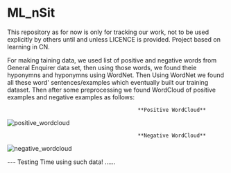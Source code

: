 # ML_nSit
This repository as for now is only for tracking our work, not to be used explicitly by others until and unless LICENCE is provided.
Project based on learning in CN.



For making taining data, we used list of positive and negative words from General Enquirer data set, then using those words, we found theie hyponymns and hyponymns using WordNet. Then Using WordNet we found all these word' sentences/examples which eventually built our training dataset. Then after some preprocessing we found WordCloud of positive examples and negative examples as follows:

                                              **Positive WordCloud**
![positive_wordcloud](https://github.com/rupav/ML_nSit/blob/master/imgs/positive_wordcloud.png)

                                              **Negative WordCloud**
![negative_wordcloud](https://github.com/rupav/ML_nSit/blob/master/imgs/negative_wordcloud.png)

--- Testing Time using such data!
......
